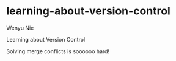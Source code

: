 # learning-about-version-control
Wenyu Nie

Learning about Version Control

Solving merge conflicts is soooooo hard!